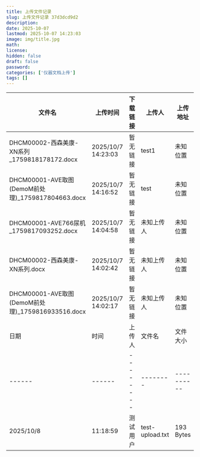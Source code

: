 ```yaml
---
title: 上传文件记录
slug: 上传文件记录 37d3dcd9d2
description:
date: 2025-10-07
lastmod: 2025-10-07 14:23:03
image: img/title.jpg
math:
license:
hidden: false
draft: false
password:
categories: ['仪器文档上传']
tags: []
---
```

| 文件名 | 上传时间 | 下载链接 | 上传人 | 上传地址 |
|--------|----------|----------|--------|----------|
| DHCM00002-西森美康-XN系列_1759818178172.docx | 2025/10/7 14:23:03 | 暂无链接 | test1 | 未知位置 |
| DHCM00001-AVE取图(DemoM前处理)_1759817804663.docx | 2025/10/7 14:16:52 | 暂无链接 | test | 未知位置 |
|  DHCM00001-AVE766尿机_1759817093252.docx  |  2025/10/7 14:04:58  |  暂无链接  | 未知上传人 | 未知位置 |
|  DHCM00002-西森美康-XN系列.docx  |  2025/10/7 14:02:42  |  暂无链接  | 未知上传人 | 未知位置 |
|  DHCM00001-AVE取图(DemoM前处理)_1759816933516.docx  |  2025/10/7 14:02:17  |  暂无链接  | 未知上传人 | 未知位置 |
| 日期 | 时间 | 上传人 | 文件名 | 文件大小 | 下载链接 |
|------|------|--------|--------|----------|----------|
| 2025/10/8 | 11:18:59 | 测试用户 | test-upload.txt | 193 Bytes | [test-upload.txt](undefined) |
